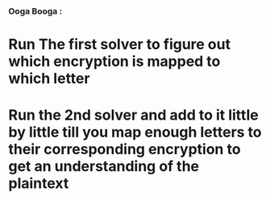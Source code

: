 ### Ooga Booga :

# Run The first solver to figure out which encryption is mapped to which  letter

# Run the 2nd solver and add to it little by little till you map enough letters to their corresponding encryption to get an understanding of the plaintext
